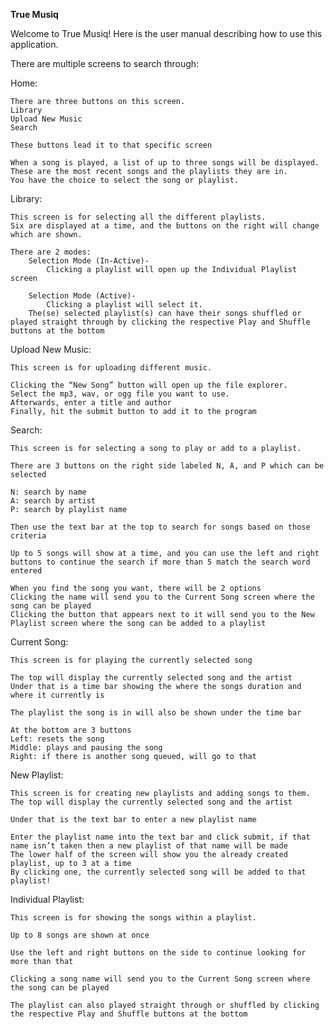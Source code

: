 **True Musiq**

Welcome to True Musiq! Here is the user manual describing how to use this application.

There are multiple screens to search through:

Home: 

	There are three buttons on this screen.
	Library
	Upload New Music
	Search

	These buttons lead it to that specific screen
	
	When a song is played, a list of up to three songs will be displayed. These are the most recent songs and the playlists they are in. 
 	You have the choice to select the song or playlist.

Library:

	This screen is for selecting all the different playlists.
	Six are displayed at a time, and the buttons on the right will change which are shown.

	There are 2 modes:
		Selection Mode (In-Active)-
			Clicking a playlist will open up the Individual Playlist screen

		Selection Mode (Active)-
			Clicking a playlist will select it. 
		The(se) selected playlist(s) can have their songs shuffled or played straight through by clicking the respective Play and Shuffle buttons at the bottom
	

Upload New Music:
	
	This screen is for uploading different music.
	
	Clicking the “New Song” button will open up the file explorer.
	Select the mp3, wav, or ogg file you want to use.
	Afterwards, enter a title and author
	Finally, hit the submit button to add it to the program

Search:

	This screen is for selecting a song to play or add to a playlist.

	There are 3 buttons on the right side labeled N, A, and P which can be selected
	
	N: search by name
	A: search by artist
	P: search by playlist name

	Then use the text bar at the top to search for songs based on those criteria

	Up to 5 songs will show at a time, and you can use the left and right buttons to continue the search if more than 5 match the search word entered

	When you find the song you want, there will be 2 options
	Clicking the name will send you to the Current Song screen where the song can be played
	Clicking the button that appears next to it will send you to the New Playlist screen where the song can be added to a playlist

Current Song:

	This screen is for playing the currently selected song
	
	The top will display the currently selected song and the artist
	Under that is a time bar showing the where the songs duration and where it currently is
	
	The playlist the song is in will also be shown under the time bar

	At the bottom are 3 buttons
	Left: resets the song
	Middle: plays and pausing the song
	Right: if there is another song queued, will go to that






New Playlist:

	This screen is for creating new playlists and adding songs to them.
	The top will display the currently selected song and the artist
 
	Under that is the text bar to enter a new playlist name

	Enter the playlist name into the text bar and click submit, if that name isn’t taken then a new playlist of that name will be made
	The lower half of the screen will show you the already created playlist, up to 3 at a time
	By clicking one, the currently selected song will be added to that playlist!
	

Individual Playlist:

	This screen is for showing the songs within a playlist.
 
	Up to 8 songs are shown at once
 
	Use the left and right buttons on the side to continue looking for more than that
	
	Clicking a song name will send you to the Current Song screen where the song can be played
	
	The playlist can also played straight through or shuffled by clicking the respective Play and Shuffle buttons at the bottom

